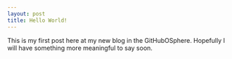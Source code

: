 ```yaml
---
layout: post
title: Hello World!
---
```


This is my first post here at my new blog in the GitHubOSphere. Hopefully I will have something more meaningful to say soon.
